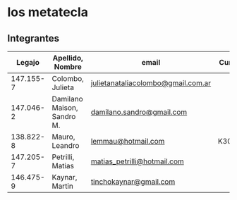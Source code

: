 
# los metatecla

## Integrantes

Legajo | Apellido, Nombre | email | Curso
 ------------- | ------------- | ------------- | ----------
147.155-7 | Colombo, Julieta | julietanataliacolombo@gmail.com.ar | 
147.046-2 | Damilano Maison, Sandro M. | damilano.sandro@gmail.com |
138.822-8 | Mauro, Leandro | lemmau@hotmail.com | K3023
147.205-7 | Petrilli, Matias | matias_petrilli@hotmail.com |
146.475-9 | Kaynar, Martin | tinchokaynar@gmail.com |
